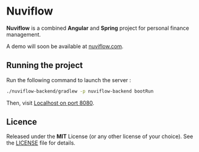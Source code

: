 # Nuviflow

**Nuviflow** is a combined **Angular** and **Spring** project for personal
finance management.

A demo will soon be available at [nuviflow.com](https://nuviflow.com).

## Running the project

Run the following command to launch the server :

```bash
./nuviflow-backend/gradlew -p nuviflow-backend bootRun
```

Then, visit [Localhost on port 8080](http://localhost:8080).

## Licence

Released under the **MIT** License (or any other license of your choice). See
the [LICENSE](LICENSE) file for details.